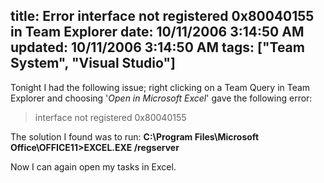 title: Error interface not registered 0x80040155 in Team Explorer
date: 10/11/2006 3:14:50 AM
updated: 10/11/2006 3:14:50 AM
tags: ["Team System", "Visual Studio"]
---
Tonight I had the following issue; right clicking on a Team Query in Team Explorer and choosing '*Open in Microsoft Excel*' gave the following error:

> interface not registered 0x80040155

The solution I found was to run: **C:\Program Files\Microsoft Office\OFFICE11>EXCEL.EXE /regserver**

Now I can again open my tasks in Excel.

